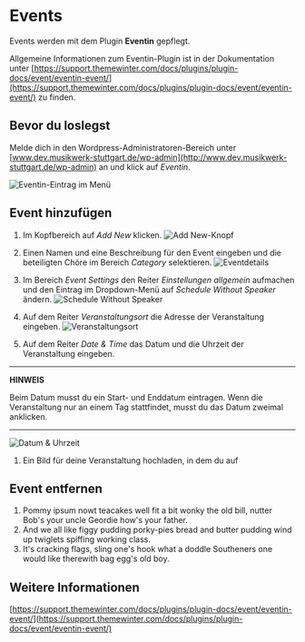 # Events

Events werden mit dem Plugin **Eventin** gepflegt.

Allgemeine Informationen zum Eventin-Plugin ist in der Dokumentation unter [https://support.themewinter.com/docs/plugins/plugin-docs/event/eventin-event/](https://support.themewinter.com/docs/plugins/plugin-docs/event/eventin-event/) zu finden.

## Bevor du loslegst

Melde dich in den Wordpress-Administratoren-Bereich unter [www.dev.musikwerk-stuttgart.de/wp-admin](http://www.dev.musikwerk-stuttgart.de/wp-admin) an und klick auf *Eventin*.

![Eventin-Eintrag im Menü](img/eventin/eventin_menu.png)

## Event hinzufügen

1. Im Kopfbereich auf *Add New* klicken.
![Add New-Knopf](img/eventin/eventin_add_new_button.png)

1. Einen Namen und eine Beschreibung für den Event eingeben und die beteiligten Chöre im Bereich *Category* selektieren.
![Eventdetails](img/eventin/eventin_details.png)

1. Im Bereich *Event Settings* den Reiter *Einstellungen allgemein* aufmachen und den Eintrag im Dropdown-Menü auf *Schedule Without Speaker* ändern.
![Schedule Without Speaker](img/eventin/eventin_schedule_without_speaker.png)

1. Auf dem Reiter *Veranstaltungsort* die Adresse der Veranstaltung eingeben.
![Veranstaltungsort](img/eventin/eventin_veranstaltungsort.png)

1. Auf dem Reiter *Date & Time* das Datum und die Uhrzeit der Veranstaltung eingeben.

---
**HINWEIS**

Beim Datum musst du ein Start- und Enddatum eintragen. Wenn die Veranstaltung nur an einem Tag stattfindet, musst du das Datum zweimal anklicken.

---

![Datum & Uhrzeit](img/eventin/eventin_date_time.png)

1. Ein Bild für deine Veranstaltung hochladen, in dem du auf 

## Event entfernen

1. Pommy ipsum nowt teacakes well fit a bit wonky the old bill, nutter Bob's your uncle Geordie how's your father. 
1. And we all like figgy pudding porky-pies bread and butter pudding wind up twiglets spiffing working class.
1. It's cracking flags, sling one's hook what a doddle Southeners one would like therewith bag egg's old boy.

## Weitere Informationen

[https://support.themewinter.com/docs/plugins/plugin-docs/event/eventin-event/](https://support.themewinter.com/docs/plugins/plugin-docs/event/eventin-event/)